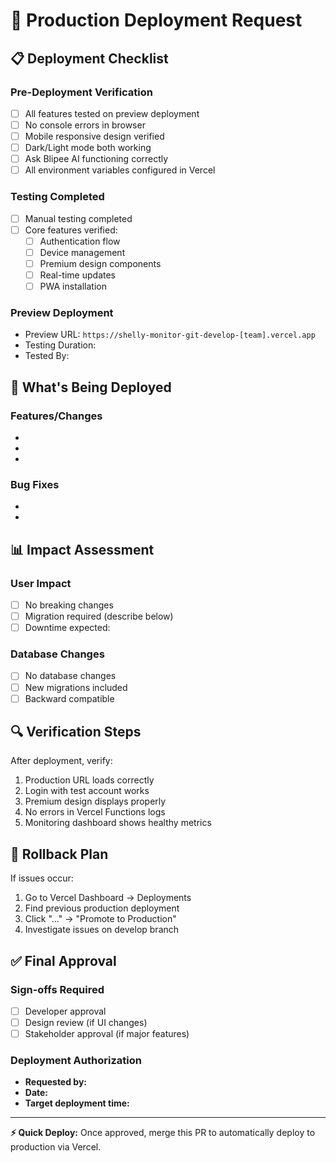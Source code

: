 # 🚀 Production Deployment Request

## 📋 Deployment Checklist

### Pre-Deployment Verification
- [ ] All features tested on preview deployment
- [ ] No console errors in browser
- [ ] Mobile responsive design verified
- [ ] Dark/Light mode both working
- [ ] Ask Blipee AI functioning correctly
- [ ] All environment variables configured in Vercel

### Testing Completed
- [ ] Manual testing completed
- [ ] Core features verified:
  - [ ] Authentication flow
  - [ ] Device management
  - [ ] Premium design components
  - [ ] Real-time updates
  - [ ] PWA installation

### Preview Deployment
- Preview URL: `https://shelly-monitor-git-develop-[team].vercel.app`
- Testing Duration: <!-- How long was it tested? -->
- Tested By: <!-- Who tested it? -->

## 🎯 What's Being Deployed

### Features/Changes
<!-- List the main features or changes being deployed -->
- 
- 
- 

### Bug Fixes
<!-- List any bug fixes included -->
- 
- 

## 📊 Impact Assessment

### User Impact
- [ ] No breaking changes
- [ ] Migration required (describe below)
- [ ] Downtime expected: <!-- Yes/No - Duration -->

### Database Changes
- [ ] No database changes
- [ ] New migrations included
- [ ] Backward compatible

## 🔍 Verification Steps

After deployment, verify:
1. Production URL loads correctly
2. Login with test account works
3. Premium design displays properly
4. No errors in Vercel Functions logs
5. Monitoring dashboard shows healthy metrics

## 📝 Rollback Plan

If issues occur:
1. Go to Vercel Dashboard → Deployments
2. Find previous production deployment
3. Click "..." → "Promote to Production"
4. Investigate issues on develop branch

## ✅ Final Approval

### Sign-offs Required
- [ ] Developer approval
- [ ] Design review (if UI changes)
- [ ] Stakeholder approval (if major features)

### Deployment Authorization
- **Requested by:** <!-- Your name -->
- **Date:** <!-- Today's date -->
- **Target deployment time:** <!-- When should this go live? -->

---

**⚡ Quick Deploy:** Once approved, merge this PR to automatically deploy to production via Vercel.